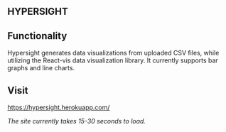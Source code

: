 HYPERSIGHT
----------

## Functionality

Hypersight generates data visualizations from uploaded CSV files, while utilizing the React-vis data visualization library. It currently supports bar graphs and line charts.

## Visit

<https://hypersight.herokuapp.com/>

*The site currently takes 15-30 seconds to load.*



